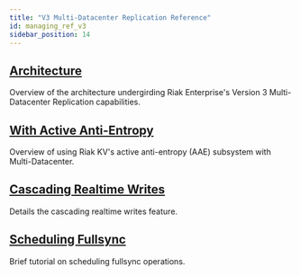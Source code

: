 ```yaml
---
title: "V3 Multi-Datacenter Replication Reference"
id: managing_ref_v3
sidebar_position: 14
---
```


[v3 mdc arch]: ./architecture.md
[v3 mdc aae]: ./aae.md
[v3 mdc cascade]: ./cascading-writes.md
[v3 mdc fullsync]: ./scheduling-fullsync.md

## [Architecture][v3 mdc arch]

Overview of the architecture undergirding Riak Enterprise's Version 3 Multi-Datacenter Replication capabilities.

## [With Active Anti-Entropy][v3 mdc aae]

Overview of using Riak KV's active anti-entropy (AAE) subsystem with Multi-Datacenter.

## [Cascading Realtime Writes][v3 mdc cascade]

Details the cascading realtime writes feature.

## [Scheduling Fullsync][v3 mdc fullsync]

Brief tutorial on scheduling fullsync operations.